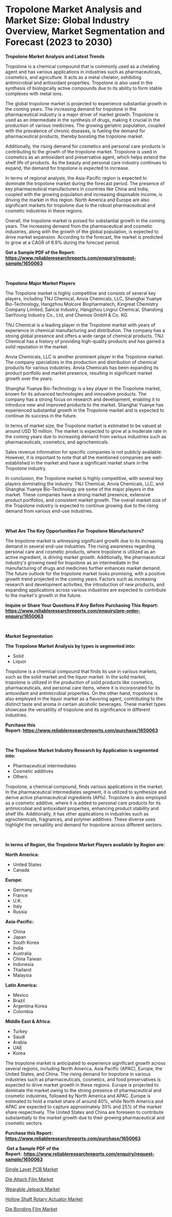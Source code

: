 <p><h1>Tropolone Market Analysis and Market Size: Global Industry Overview, Market Segmentation and Forecast (2023 to 2030)</h1></p><p><strong>Tropolone Market Analysis and Latest Trends</strong></p>
<p><p>Tropolone is a chemical compound that is commonly used as a chelating agent and has various applications in industries such as pharmaceuticals, cosmetics, and agriculture. It acts as a metal chelator, exhibiting antimicrobial and antioxidant properties. Tropolone is also used in the synthesis of biologically active compounds due to its ability to form stable complexes with metal ions.</p><p>The global tropolone market is projected to experience substantial growth in the coming years. The increasing demand for tropolone in the pharmaceutical industry is a major driver of market growth. Tropolone is used as an intermediate in the synthesis of drugs, making it crucial in the production of various medicines. The growing geriatric population, coupled with the prevalence of chronic diseases, is fueling the demand for pharmaceutical products, thereby boosting the tropolone market.</p><p>Additionally, the rising demand for cosmetics and personal care products is contributing to the growth of the tropolone market. Tropolone is used in cosmetics as an antioxidant and preservative agent, which helps extend the shelf life of products. As the beauty and personal care industry continues to expand, the demand for tropolone is expected to increase.</p><p>In terms of regional analysis, the Asia-Pacific region is expected to dominate the tropolone market during the forecast period. The presence of key pharmaceutical manufacturers in countries like China and India, coupled with the growing population and increasing disposable income, is driving the market in this region. North America and Europe are also significant markets for tropolone due to the robust pharmaceutical and cosmetic industries in these regions.</p><p>Overall, the tropolone market is poised for substantial growth in the coming years. The increasing demand from the pharmaceutical and cosmetic industries, along with the growth of the global population, is expected to drive market expansion. According to the forecast, the market is predicted to grow at a CAGR of 6.9% during the forecast period.</p></p>
<p><strong>Get a Sample PDF of the Report:&nbsp; <a href="https://www.reliableresearchreports.com/enquiry/request-sample/1650063">https://www.reliableresearchreports.com/enquiry/request-sample/1650063</a></strong></p>
<p>&nbsp;</p>
<p><strong>Tropolone Major Market Players</strong></p>
<p><p>The Tropolone market is highly competitive and consists of several key players, including TNJ Chemical, Anvia Chemicals, LLC, Shanghai Yuanye Bio-Technology, Hangzhou Molcore Biopharmatech, Kingreat Chemistry Company Limited, Sancai Industry, Hangzhou Lingrui Chemical, Shandong SanYoung Industry Co., Ltd, and Chemos GmbH & Co. KG.</p><p>TNJ Chemical is a leading player in the Tropolone market with years of experience in chemical manufacturing and distribution. The company has a strong global presence and offers a wide range of chemical products. TNJ Chemical has a history of providing high-quality products and has gained a solid reputation in the market.</p><p>Anvia Chemicals, LLC is another prominent player in the Tropolone market. The company specializes in the production and distribution of chemical products for various industries. Anvia Chemicals has been expanding its product portfolio and market presence, resulting in significant market growth over the years.</p><p>Shanghai Yuanye Bio-Technology is a key player in the Tropolone market, known for its advanced technologies and innovative products. The company has a strong focus on research and development, enabling it to introduce new and improved products to the market. Shanghai Yuanye has experienced substantial growth in the Tropolone market and is expected to continue its success in the future.</p><p>In terms of market size, the Tropolone market is estimated to be valued at around USD 10 million. The market is expected to grow at a moderate rate in the coming years due to increasing demand from various industries such as pharmaceuticals, cosmetics, and agrochemicals.</p><p>Sales revenue information for specific companies is not publicly available. However, it is important to note that all the mentioned companies are well-established in the market and have a significant market share in the Tropolone industry.</p><p>In conclusion, the Tropolone market is highly competitive, with several key players dominating the industry. TNJ Chemical, Anvia Chemicals, LLC, and Shanghai Yuanye Bio-Technology are some of the major players in the market. These companies have a strong market presence, extensive product portfolios, and consistent market growth. The overall market size of the Tropolone industry is expected to continue growing due to the rising demand from various end-use industries.</p></p>
<p>&nbsp;</p>
<p><strong>What Are The Key Opportunities For Tropolone Manufacturers?</strong></p>
<p><p>The tropolone market is witnessing significant growth due to its increasing demand in several end-use industries. The rising awareness regarding personal care and cosmetic products, where tropolone is utilized as an active ingredient, is driving market growth. Additionally, the pharmaceutical industry's growing need for tropolone as an intermediate in the manufacturing of drugs and medicines further enhances market demand. The future outlook for the tropolone market looks promising, with a positive growth trend projected in the coming years. Factors such as increasing research and development activities, the introduction of new products, and expanding applications across various industries are expected to contribute to the market's growth in the future.</p></p>
<p><strong>Inquire or Share Your Questions If Any Before Purchasing This Report: <a href="https://www.reliableresearchreports.com/enquiry/pre-order-enquiry/1650063">https://www.reliableresearchreports.com/enquiry/pre-order-enquiry/1650063</a></strong></p>
<p>&nbsp;</p>
<p><strong>Market Segmentation</strong></p>
<p><strong>The Tropolone Market Analysis by types is segmented into:</strong></p>
<p><ul><li>Solid</li><li>Liquor</li></ul></p>
<p><p>Tropolone is a chemical compound that finds its use in various markets, such as the solid market and the liquor market. In the solid market, tropolone is utilized in the production of solid products like cosmetics, pharmaceuticals, and personal care items, where it is incorporated for its antioxidant and antimicrobial properties. On the other hand, tropolone is also employed in the liquor market as a flavoring agent, contributing to the distinct taste and aroma in certain alcoholic beverages. These market types showcase the versatility of tropolone and its significance in different industries.</p></p>
<p><strong>Purchase this Report:&nbsp;<a href="https://www.reliableresearchreports.com/purchase/1650063">https://www.reliableresearchreports.com/purchase/1650063</a></strong></p>
<p>&nbsp;</p>
<p><strong>The Tropolone Market Industry Research by Application is segmented into:</strong></p>
<p><ul><li>Pharmaceutical intermediates</li><li>Cosmetic additives</li><li>Others</li></ul></p>
<p><p>Tropolone, a chemical compound, finds various applications in the market. In the pharmaceutical intermediates segment, it is utilized to synthesize and derive active pharmaceutical ingredients (APIs). Tropolone is also employed as a cosmetic additive, where it is added to personal care products for its antimicrobial and antioxidant properties, enhancing product stability and shelf life. Additionally, it has other applications in industries such as agrochemicals, fragrances, and polymer additives. These diverse uses highlight the versatility and demand for tropolone across different sectors.</p></p>
<p>&nbsp;</p>
<p><strong>In terms of Region, the Tropolone Market Players available by Region are:</strong></p>
<p>
    <p> <strong> North America: </strong>
        <ul>
            <li>United States</li>
            <li>Canada</li>
        </ul>
        </p> 
    <p> <strong> Europe: </strong>
        <ul>
            <li>Germany</li>
            <li>France</li>
            <li>U.K.</li>
            <li>Italy</li>
            <li>Russia</li>
        </ul>
        </p> 
    <p> <strong> Asia-Pacific: </strong>
        <ul>
            <li>China</li>
            <li>Japan</li>
            <li>South Korea</li>
            <li>India</li>
            <li>Australia</li>
            <li>China Taiwan</li>
            <li>Indonesia</li>
            <li>Thailand</li>
            <li>Malaysia</li>
        </ul>
        </p> 
    <p> <strong> Latin America: </strong>
        <ul>
            <li>Mexico</li>
            <li>Brazil</li>
            <li>Argentina Korea</li>
            <li>Colombia</li>
        </ul>
        </p> 
    <p> <strong> Middle East & Africa: </strong>
        <ul>
            <li>Turkey</li>
            <li>Saudi</li>
            <li>Arabia</li>
            <li>UAE</li>
            <li>Korea</li>
        </ul>
    </p>
    </p>
<p><p>The tropolone market is anticipated to experience significant growth across several regions, including North America, Asia Pacific (APAC), Europe, the United States, and China. The rising demand for tropolone in various industries such as pharmaceuticals, cosmetics, and food preservatives is expected to drive market growth in these regions. Europe is projected to dominate the market owing to the strong presence of pharmaceutical and cosmetic industries, followed by North America and APAC. Europe is estimated to hold a market share of around 40%, while North America and APAC are expected to capture approximately 30% and 25% of the market share respectively. The United States and China are foreseen to contribute substantially to the market growth due to their growing pharmaceutical and cosmetic sectors.</p></p>
<p><strong>Purchase this Report: <a href="https://www.reliableresearchreports.com/purchase/1650063">https://www.reliableresearchreports.com/purchase/1650063</a></strong></p>
<p>&nbsp;<strong>Get a Sample PDF of the Report:&nbsp;&nbsp;<a href="https://www.reliableresearchreports.com/enquiry/request-sample/1650063">https://www.reliableresearchreports.com/enquiry/request-sample/1650063</a></strong></p>
<p><strong></strong></p>
<p><p><a href="https://medium.com/@krishna_35021/single-layer-pcb-market-competitive-analysis-market-trends-and-forecast-to-2030-e75bba616561">Single Layer PCB Market</a></p><p><a href="https://github.com/gulaimolin/Market-Research-Report-List-1/blob/main/die-attach-film-market.md">Die Attach Film Market</a></p><p><a href="https://medium.com/@draft.web.back/analyzing-wearable-jetpack-market-global-industry-perspective-and-forecast-2023-to-2030-5969acf89d8e">Wearable Jetpack Market</a></p><p><a href="https://medium.com/@wall.see.write/hollow-shaft-rotary-actuator-market-analysis-its-cagr-market-segmentation-and-global-industry-c2d6aa31f451">Hollow Shaft Rotary Actuator Market</a></p><p><a href="https://github.com/ruslanpoljakovrd177/Market-Research-Report-List-1/blob/main/die-bonding-film-market.md">Die Bonding Film Market</a></p></p>